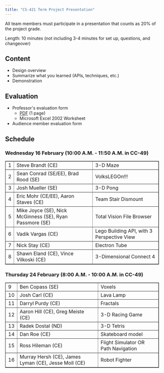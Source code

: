 ```yaml
---
title: "CS-421 Term Project Presentation"
---
```


All team members must participate in a presentation that counts as 20% of the project grade.

Length: 10 minutes (not including 3-4 minutes for set up, questions, and changeover)

## Content

* Design overview
* Summarize what you learned (APIs, techniques, etc.)
* Demonstration

## Evaluation

* Professor's evaluation form
  * <a href="presentationRubric.pdf">PDF</a> (1 page)
  * Microsoft Excel 2002 Worksheet
* Audience member evaluation form

## Schedule

### Wednesday 16 February (10:00 A.M. - 11:50 A.M. in CC-49)

<table border>
    <tr><td>1</td><td>Steve Brandt (CE)</td><td>3-D Maze</td></tr>
    <tr><td>2</td><td>Sean Conrad (SE/EE), Brad Rood (SE)</td><td>VolksLEGOn!!!</td></tr>
    <tr><td>3</td><td>Josh Mueller (SE)</td><td>3-D Pong</td></tr>
    <tr><td>4</td><td>Eric Mohr (CE/EE), Aaron Staves (CE)</td><td>Team Stair Dismount</td></tr>
    <tr><td>5</td><td>Mike Joyce (SE), Nick McGinness (SE), Ryan Passmore (SE)</td><td>Total Vision File Browser</td></tr>
    <tr><td>6</td><td>Vadik Vargas (CE)</td><td>Lego Building API, with 3 Perspective View</td></tr>
    <tr><td>7</td><td>Nick Stay (CE)</td><td>Electron Tube</td></tr>
    <tr><td>8</td><td>Shawn Eland (CE), Vince Vilkoski (CE)</td><td>3-Dimensional Connect 4</td></tr>
</table>

### Thursday 24 February (8:00 A.M. - 10:00 A.M. in CC-49)

<table border>
    <tr><td>9</td><td>Ben Copass (SE)</td><td>Voxels</td></tr>
    <tr><td>10</td><td>Josh Carl (CE)</td><td>Lava Lamp</td></tr>
    <tr><td>11</td><td>Darryl Purdy (CE)</td><td>Fractals</td></tr>
    <tr><td>12</td><td>Aaron Hill (CE), Greg Meiste (CE)</td><td>3-D Racing Game</td></tr>
    <tr><td>13</td><td>Radek Dostal (ND)</td><td>3-D Tetris</td></tr>
    <tr><td>14</td><td>Dan Roe (CE)</td><td>Skateboard model</td></tr>
    <tr><td>15</td><td>Ross Hileman (CE)</td><td>Flight Simulator OR Path Navigation</td></tr>
    <tr><td>16</td><td>Murray Hersh (CE), James Lyman (CE), Jesse Moll (CE)</td><td>Robot Fighter</td></tr>
</table>
